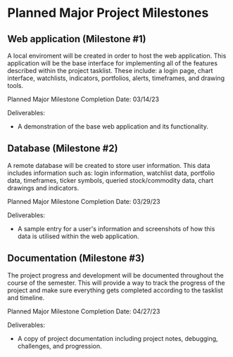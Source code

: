 # Planned Major Project Milestones

## Web application (Milestone #1)

A local enviroment will be created in order to host the web application. This application will be the base interface for implementing all of the features described within the project tasklist. These include: a login page, chart interface, watchlists, indicators, portfolios, alerts, timeframes, and drawing tools. 

Planned Major Milestone Completion Date: 03/14/23

Deliverables:
- A demonstration of the base web application and its functionality. 

## Database (Milestone #2)

A remote database will be created to store user information. This data includes information such as: login information, watchlist data, portfolio data, timeframes, ticker symbols, queried stock/commodity data, chart drawings and indicators.

Planned Major Milestone Completion Date: 03/29/23

Deliverables:
- A sample entry for a user's information and screenshots of how this data is utilised within the web application.

## Documentation (Milestone #3)

The project progress and development will be documented throughout the course of the semester. This will provide a way to track the progress of the project and make sure everything gets completed according to the tasklist and timeline.

Planned Major Milestone Completion Date: 04/27/23

Deliverables:
- A copy of project documentation including project notes, debugging, challenges, and progression.

